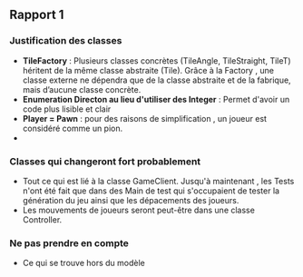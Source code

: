 Rapport 1
-------------------

### Justification des classes
- **TileFactory** : Plusieurs classes concrètes (TileAngle, TileStraight, TileT) héritent de la même classe abstraite (Tile). Grâce à la Factory , une classe externe ne dépendra que de la classe abstraite et de la fabrique, mais d’aucune classe concrète.
- **Enumeration Directon au lieu d'utiliser des Integer** : Permet d'avoir un code plus lisible et clair 
- **Player = Pawn** : pour des raisons de simplification , un joueur est considéré comme un pion.
- 
### Classes qui changeront fort probablement 

- Tout ce qui est lié à la classe GameClient. Jusqu'à maintenant , les Tests n'ont été fait que dans des Main de test qui s'occupaient de tester la génération du jeu ainsi que les dépacements des joueurs.
- Les mouvements de joueurs seront peut-être dans une classe Controller.

### Ne pas prendre en compte 

- Ce qui se trouve hors du modèle



